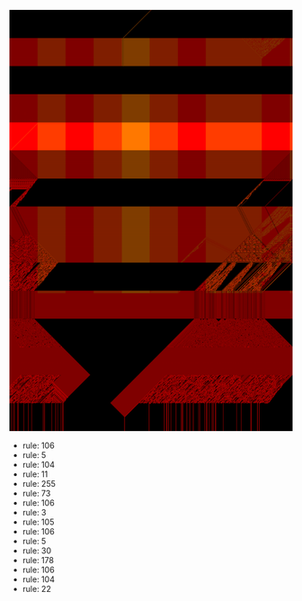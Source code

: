 ![photo](./output.png) 
 * rule: 106
* rule: 5
* rule: 104
* rule: 11
* rule: 255
* rule: 73
* rule: 106
* rule: 3
* rule: 105
* rule: 106
* rule: 5
* rule: 30
* rule: 178
* rule: 106
* rule: 104
* rule: 22
